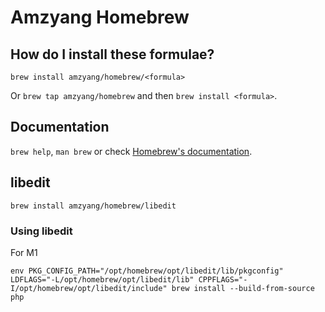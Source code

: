 # Amzyang Homebrew

## How do I install these formulae?

`brew install amzyang/homebrew/<formula>`

Or `brew tap amzyang/homebrew` and then `brew install <formula>`.

## Documentation

`brew help`, `man brew` or check [Homebrew's documentation](https://docs.brew.sh).

## libedit

`brew install amzyang/homebrew/libedit`

### Using libedit

For M1

`env PKG_CONFIG_PATH="/opt/homebrew/opt/libedit/lib/pkgconfig" LDFLAGS="-L/opt/homebrew/opt/libedit/lib" CPPFLAGS="-I/opt/homebrew/opt/libedit/include" brew install --build-from-source php`
